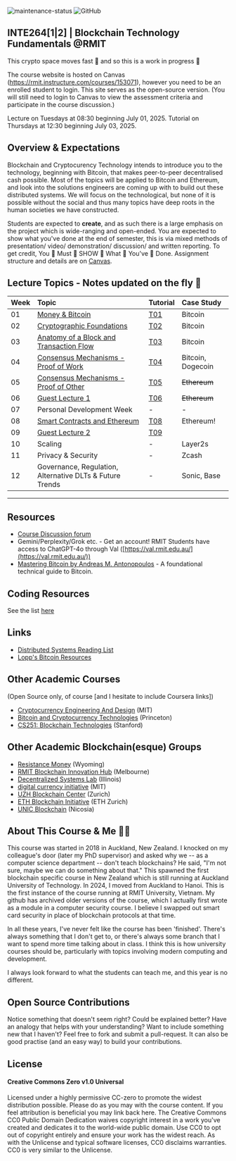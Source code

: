 ![maintenance-status](https://img.shields.io/badge/maintenance-actively--developed-brightgreen.svg) ![GitHub](https://img.shields.io/github/license/millecodex/blockchains101) 
## INTE264\[1|2\] | Blockchain Technology Fundamentals @RMIT

This crypto space moves fast :rocket: and so this is a work in progress 🚧

The course website is hosted on Canvas (https://rmit.instructure.com/courses/153071), however you need to be an enrolled student to login. This site serves as the open-source version. (You will still need to login to Canvas to view the assessment criteria and participate in the course discussion.) 

Lecture on Tuesdays at 08:30 beginning July 01, 2025. 
Tutorial on Thursdays at 12:30 beginning July 03, 2025.

## Overview & Expectations

Blockchain and Cryptocurency Technology intends to introduce you to the technology, beginning with Bitcoin, that makes peer-to-peer decentralised cash possible. Most of the topics will be applied to Bitcoin and Ethereum, and look into the solutions engineers are coming up with to build out these distributed systems. We will focus on the technological, but none of it is possible without the social and thus many topics have deep roots in the human societies we have constructed.

Students are expected to **create**, and as such there is a large emphasis on the project which is wide-ranging and open-ended. You are expected to show what you've done at the end of semester, this is via mixed methods of presentation/ video/ demonstration/ discussion/ and written reporting. To get credit, You 👏 Must 👏 SHOW 👏 What 👏 You've 👏 Done. Assignment structure and details are on [Canvas](https://rmit.instructure.com/courses/153071/assignments).

## Lecture Topics - Notes updated on the fly 🏃
| Week | Topic | Tutorial | Case Study |
| :--- | :--- | :--- | :--- |
| 01 | [Money & Bitcoin](notes/01-money-bitcoin.md) | [T01](tutorials/t01.md)| Bitcoin |
| 02 | [Cryptographic Foundations](notes/02-cryptography.md) |[T02](tutorials/t02.md) | Bitcoin |
| 03 | [Anatomy of a Block and Transaction Flow](notes/03-block.md) | [T03](tutorials/t03.md)| Bitcoin |
| 04 | [Consensus Mechanisms - Proof of Work](notes/04-proof-of-work.md) | [T04](tutorials/t04.md)| Bitcoin, Dogecoin |
| 05 | [Consensus Mechanisms - Proof of Other](notes/05-proof-of-other.md) | [T05](tutorials/t05.md) | ~~Ethereum~~ |
| 06 | [Guest Lecture 1](guest-lectures.md) | [T06](tutorials/t06.md) | ~~Ethereum~~ |
| 07 | Personal Development Week |- |- |
| 08 | [Smart Contracts and Ethereum](notes/08-ethereum.md) |[T08](tutorials/t08.md) | Ethereum! |
| 09 | [Guest Lecture 2](guest-lectures.md) |[T09](tutorials/t08.md) |  |
| 10 | Scaling |- | Layer2s |
| 11 | Privacy & Security |- | Zcash |
| 12 | Governance, Regulation, Alternative DLTs & Future Trends | -| Sonic, Base |

---

## Resources

* [Course Discussion forum](https://rmit.instructure.com/courses/153071/discussion_topics) 
* Gemini/Perplexity/Grok etc. - Get an account! RMIT Students have access to ChatGPT-4o through Val ([https://val.rmit.edu.au/](https://val.rmit.edu.au/))
* [Mastering Bitcoin by Andreas M. Antonopoulos](https://www.oreilly.com/library/view/mastering-bitcoin/9781491902639/) - A foundational technical guide to Bitcoin.

## Coding Resources

See the list [here](resources.md)

## Links

* [Distributed Systems Reading List](https://github.com/theanalyst/awesome-distributed-systems)
* [Lopp's Bitcoin Resources](https://www.lopp.net/bitcoin-information.html)

## Other Academic Courses

(Open Source only, of course \[and I hesitate to include Coursera links\])

* [Cryptocurrency Engineering And Design](https://ocw.mit.edu/courses/mas-s62-cryptocurrency-engineering-and-design-spring-2018/) (MIT)
* [Bitcoin and Cryptocurrency Technologies](https://bitcoinbook.cs.princeton.edu/) (Princeton)
* [CS251: Blockchain Technologies](https://cs251.stanford.edu/syllabus.html) (Stanford)

## Other Academic Blockchain(esque) Groups

* [Resistance Money](https://www.resistance.money/) (Wyoming)
* [RMIT Blockchain Innovation Hub](https://rmitblockchain.io/) (Melbourne)
* [Decentralized Systems Lab](https://decentralize.ece.illinois.edu/) (Illinois)
* [digital currency initiative](https://dci.mit.edu/) (MIT)
* [UZH Blockchain Center](https://www.blockchain.uzh.ch/) (Zurich)
* [ETH Blockchain Initiative](https://blockchain.ethz.ch/) (ETH Zurich)
* [UNIC Blockchain](https://www.unic.ac.cy/blockchain/) (Nicosia)

## About This Course & Me 🧔‍♂️
This course was started in 2018 in Auckland, New Zealand. I knocked on my colleague's door (later my PhD supervisor) and asked why we -- as a computer science department -- don't teach blockchains? He said, "I'm not sure, maybe we can do something about that." This spawned the first blockchain specific course in New Zealand which is still running at Auckland University of Technology. In 2024, I moved from Auckland to Hanoi. This is the first instance of the course running at RMIT University, Vietnam. My github has archived older versions of the course, which I actually first wrote as a module in a computer security course. I believe I swapped out smart card security in place of blockchain protocols at that time.

In all these years, I've never felt like the course has been 'finished'. There's always something that I don't get to, or there's always some branch that I want to spend more time talking about in class. I think this is how university courses should be, particularly with topics involving modern computing and development. 

I always look forward to what the students can teach me, and this year is no different.

## Open Source Contributions
Notice something that doesn't seem right? Could be explained better? Have an analogy that helps with your understanding? Want to include something new that I haven't? Feel free to fork and submit a pull-request. It can also be good practise (and an easy way) to build your contributions.

## License

#### Creative Commons Zero v1.0 Universal

Licensed under a highly permissive CC-zero to promote the widest distribution possible. Please do as you may with the course content. If you feel attribution is beneficial you may link back here. The Creative Commons CC0 Public Domain Dedication waives copyright interest in a work you've created and dedicates it to the world-wide public domain. Use CC0 to opt out of copyright entirely and ensure your work has the widest reach. As with the Unlicense and typical software licenses, CC0 disclaims warranties. CC0 is very similar to the Unlicense.
